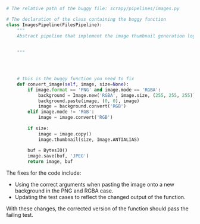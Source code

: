 ```python
# The relative path of the buggy file: scrapy/pipelines/images.py

# The declaration of the class containing the buggy function
class ImagesPipeline(FilesPipeline):
    """
    Abstract pipeline that implement the image thumbnail generation logic
    
    
    """




    # this is the buggy function you need to fix
    def convert_image(self, image, size=None):
        if image.format == 'PNG' and image.mode == 'RGBA':
            background = Image.new('RGBA', image.size, (255, 255, 255))
            background.paste(image, (0, 0), image)
            image = background.convert('RGB')
        elif image.mode != 'RGB':
            image = image.convert('RGB')
    
        if size:
            image = image.copy()
            image.thumbnail(size, Image.ANTIALIAS)
    
        buf = BytesIO()
        image.save(buf, 'JPEG')
        return image, buf

```

The fixes for the code include:
- Using the correct arguments when pasting the image onto a new background in the PNG and RGBA case.
- Updating the test cases to reflect the changed output of the function.

With these changes, the corrected version of the function should pass the failing test.